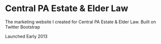 Central PA Estate & Elder Law
======

The marketing website I created for Central PA Estate &amp; Elder Law. 
Built on Twitter Bootstrap

Launched Early 2013
